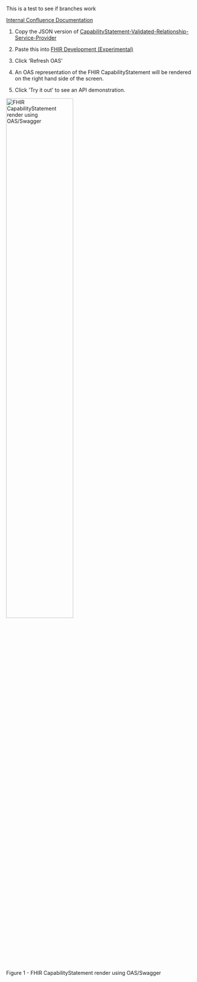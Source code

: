 This is a test to see if branches work

[Internal Confluence Documentation](https://nhsd-confluence.digital.nhs.uk/display/IOPS/Demographics)


1. Copy the JSON version of [CapabilityStatement-Validated-Relationship-Service-Provider](CapabilityStatement-Validated-Relationship-Service-Provider.html)

2. Paste this into [FHIR Development (Experimental)](https://nhsdigital.github.io/IOPS-Validation-UI/api)

3. Click 'Refresh OAS'

4. An OAS representation of the FHIR CapabilityStatement will be rendered on the right hand side of the screen.

5. Click 'Try it out' to see an API demonstration.


<div>
<img src="OAS-Documentation.png"  alt="FHIR CapabilityStatement render using OAS/Swagger" width="60%">
<p>Figure 1 - FHIR CapabilityStatement render using OAS/Swagger</p>
<p></p>
</div>


